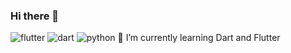 ### Hi there 👋
![flutter](https://img.shields.io/badge/Flutter-FFFFFF?style=for-the-badge&logo=Flutter&logoColor=blue)
![dart](https://img.shields.io/badge/Dart-FFFFFF?style=for-the-badge&logo=Dart&logoColor=blue)
![python](https://img.shields.io/badge/Python-FFFFFF?style=for-the-badge&logo=Python&logoColor=yellow)
🌱 I’m currently learning Dart and Flutter 
<!--
**James1412/James1412** is a ✨ _special_ ✨ repository because its `README.md` (this file) appears on your GitHub profile.

Here are some ideas to get you started:

- 🔭 I’m currently working on ...
- 🌱 I’m currently learning ...
- 👯 I’m looking to collaborate on ...
- 🤔 I’m looking for help with ...
- 💬 Ask me about ...
- 📫 How to reach me: ...
- 😄 Pronouns: ...
- ⚡ Fun fact: ...
-->
